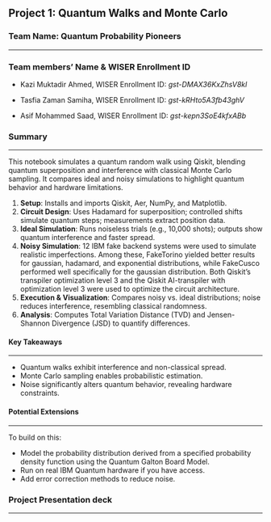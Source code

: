 ## Project 1: Quantum Walks and Monte Carlo


### Team Name: Quantum Probability Pioneers

---

### Team members’ Name & WISER Enrollment ID

- Kazi Muktadir Ahmed, WISER Enrollment ID: <i>gst-DMAX36KxZhsV8kl</i>

- Tasfia Zaman Samiha, WISER Enrollment ID: <i>gst-kRHto5A3fb43ghV</i>

- Asif Mohammed Saad, WISER Enrollment ID: <i>gst-kepn3SoE4kfxABb</i>




### Summary

---

This notebook simulates a quantum random walk using Qiskit, blending quantum superposition and interference with classical Monte Carlo sampling. It compares ideal and noisy simulations to highlight quantum behavior and hardware limitations.

1. **Setup**: Installs and imports Qiskit, Aer, NumPy, and Matplotlib.
2. **Circuit Design**: Uses Hadamard for superposition; controlled shifts simulate quantum steps; measurements extract position data.
3. **Ideal Simulation**: Runs noiseless trials (e.g., 10,000 shots); outputs show quantum interference and faster spread.
4. **Noisy Simulation**: 12 IBM fake backend systems were used to simulate realistic imperfections. Among these, FakeTorino yielded better results for gaussian, hadamard, and exponential distributions, while FakeCusco performed well specifically for the gaussian distribution. Both Qiskit’s transpiler optimization level 3 and the Qiskit AI-transpiler with optimization level 3 were used to optimize the circuit architecture.
5. **Execution & Visualization**: Compares noisy vs. ideal distributions; noise reduces interference, resembling classical randomness.
6. **Analysis**: Computes Total Variation Distance (TVD) and Jensen-Shannon Divergence (JSD) to quantify differences.

#### Key Takeaways

---

- Quantum walks exhibit interference and non-classical spread.
- Monte Carlo sampling enables probabilistic estimation.
- Noise significantly alters quantum behavior, revealing hardware constraints.



#### Potential Extensions

---

To build on this:

- Model the probability distribution derived from a specified probability density function using the Quantum Galton Board Model.
- Run on real IBM Quantum hardware if you have access.
- Add error correction methods to reduce noise.




### Project Presentation deck

---
